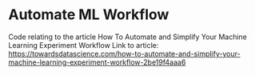 # Automate ML Workflow
Code relating to the article How To Automate and Simplify Your Machine Learning Experiment Workflow
Link to article: https://towardsdatascience.com/how-to-automate-and-simplify-your-machine-learning-experiment-workflow-2be19f4aaa6

